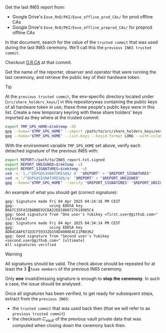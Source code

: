 Get the last IN65 report from:
* Google Drive's `Eove_RnD/PKI/Eove_offline_prod_CAs/` for prod offline CAs
* Google Drive's `Eove_RnD/PKI/Eove_offline_preprod_CAs/` for preprod offline CAs

In that document, search for the value of the `trusted commit` that was used during the last IN65 ceremony. We'll call this the `previous IN65 trusted commit`.

Checkout [O.R.CA](@IN@gitremote@) at that commit.

Get the name of the reporter, observer and operator that were running the last ceremony, and retrieve the public key of their hardware token.

> [!Tip]  
> At the `previous trusted commit`, the env-specific directory located under [`src/share_holders_keys/`] in this repositorywas containing the public keys of all hardware token in use, these three people's public keys were in this list.
> Create a new temporary keyring with these share holders' keys imported as they where at the trusted commit:
```bash
export TMP_GPG_HOME=$(mktemp -d)
gpg --home="$TMP_GPG_HOME" --import /path/to/src/share_holders_keys/env/*
gpg --home="$TMP_GPG_HOME" --list-keys --keyid-format LONG --with-colons | sed -n -e '/^pub/{n;p}' | sed -n -E 's/^fpr:([^:]*:){8}([^:]*).*$/\2:6:/p' | gpg --home="$TMP_GPG_HOME" --import-ownertrust
```

With the environment variable `TMP_GPG_HOME` set above, verify each detached signature of the previous IN65 with:
```bash
export REPORT=/path/to/IN65_report.txt.signed
export REPORT_UNSIGNED=$(mktemp -u)
export REPORT_SIGNATURES=$(mktemp -u)
sed -e '1,/^@GPG@SIGNATURES@$/ d' "$REPORT" > "$REPORT_SIGNATURES"
sed -e '/^@GPG@SIGNATURES@$/q' "$REPORT" > "$REPORT_UNSIGNED"
gpg --home="$TMP_GPG_HOME" --verify "$REPORT_SIGNATURES" "$REPORT_UNSIGNED" && echo "All signatures verified"
```

An example of what you should get (correct signature):
```
gpg: Signature made Fri 04 Apr 2025 04:24:16 PM CEST
gpg:                using EDDSA key B6A7C35F432BABBE92CDA22E81860727618985C4
gpg: Good signature from "One user's Yubikey <first.user@github.com>" [ultimate]
gpg: Signature made Fri 04 Apr 2025 04:34:14 PM CEST
gpg:                using EDDSA key AD84CAAF671D3CF59332D158D4008E4C11FB8362
gpg: Good signature from "Second user's Yubikey <second.user@github.com>" [ultimate]
All signatures verified
```

> [!Warning]  
> All signatures should be valid. The check above should be repeated for at least the 3 👥`team members` of the previous IN65 ceremony.
>
> Only **one** invalid/missing signature is enough to **stop the ceremony**. In such a case, the issue should be analysed.

Once all signatures has been verified, to get ready for subsequent steps, extract from the `previous IN65`:
 - the `trusted commit` that was used back then (that we will refer to as `previous trusted commit`)
 - the checksum *C<sub>vault</sub>* of the previous vault private data that was computed when closing down the ceremony back then.
